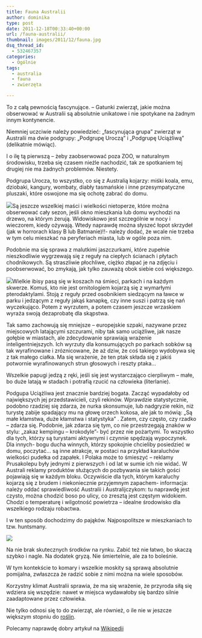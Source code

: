 ```yaml
---
title: Fauna Australii
author: dominika
type: post
date: 2011-12-18T00:33:40+00:00
url: /fauna-australii/
thumbnail: images/2011/12/fauna.jpg
dsq_thread_id:
  - 532467357
categories:
  - Ogólnie
tags:
  - australia
  - fauna
  - zwierzęta

---
```

To z całą pewnością fascynujące. &#8211; Gatunki zwierząt, jakie można obserwować w Australii są absolutnie unikatowe i nie spotykane na żadnym innym kontynencie.

Niemniej uczciwie należy powiedzieć: &#8222;fascynująca grupa&#8221; zwierząt w Australii ma dwie podgrupy: &#8222;Podgrupę Uroczą&#8221; i &#8222;Podgrupę Uciążliwą&#8221; (delikatnie mówiąc).

I o ilę tą pierwszą &#8211; żeby zaobserwować poza ZOO, w naturalnym środowisku, trzeba się czasem nieźle nachodzić, tak ze spotkaniem tej drugiej nie ma żadnych problemów. Niestety.

<!--more-->

Podgrupa Urocza, to wszystko, co się z Australią kojarzy: miśki koala, emu, dziobaki, kangury,  wombaty, diabły tasmańskie i inne przesympatyczne pluszaki, które oswojone ma się ochotę zabrać do domu.

![](https://lh5.googleusercontent.com/-d3T4hsUjmNE/S95OaAiO6eI/AAAAAAAACXM/ev3IDMVabyQ/s240/DSC03888.JPG)Są jeszcze wszelkiej maści i wielkości nietoperze, które można obserwować cały sezon, jeśli okno mieszkania lub domu wychodzi na drzewo, na którym żerują. Widowiskowo jest szczególnie w nocy i wieczorem, kiedy ożywają. Wtedy naprawdę można słyszeć łopot skrzydeł (jak w horrorach klasy B lub Batmanie)!!- należy dodać, że wcale nie trzeba w tym celu mieszkać na peryferiach miasta, lub w ogóle poza nim.

Podobnie ma się sprawa z malutkimi jaszczurkami, które zupełnie nieszkodliwie wygrzewają się z reguły na ciepłych ścianach i płytach chodnikowych. Są straszliwie płochliwe, ciężko złapać je na zdjęciu i poobserwować, bo zmykają, jak tylko zauważą obok siebie coś większego.

![](https://lh5.googleusercontent.com/-ssRMugCDmOU/S95OZsWEjMI/AAAAAAAACXI/QGlH5JY9w08/s800/DSC03879.JPG)Wielkie ibisy pasą się w koszach na śmieci, parkach i na każdym skwerze. Komuś, kto nie jest ornitologiem kojarzą się z wymarłymi pterodaktylami. Stoją z reguły przed osobnikiem siedzącym na ławce w parku i jedzącym z reguły jakąś kanapkę, czy inne suszi i patrzą się nań wyczekująco. Potem z wyrzutem, a potem czasem jeszcze wrzaskiem wyraża swoją dezaprobatę dla skąpstwa.

Tak samo zachowują się mniejsze &#8211; europejskie szpaki, nazywane przez miejscowych latającymi szczurami, niby tak samo uciążliwe, jak nasze gołębie w miastach, ale zdecydowanie sprawiają wrażenie inteligentniejszych. Ich wyrzuty dla konsumujących po parkach sobków są tak wyrafinowane i zróznicowane, że aż dziw, że coś takiego wydobywa się z tak małego ciałka. Ma się wrażenie, że ten ptak składa się z jakiś potwornie wyrafinowanych strun głosowych i reszty ptaka&#8230;

Wszelkie papugi jedzą z ręki, jeśli się jest wystarczająco cierpliwym &#8211; małe, bo duże latają w stadach i potrafią rzucić na człowieka  (literlanie).

Podgupa Uciążliwa jest znacznie bardziej bogata. Zacząć wypadałoby od największych jej przedstawicieli, czyli rekinów. Wprawdzie statystycznie, podobno rzadziej się zdarza, że nurka skonsumuje, lub nadgryzie rekin, niż turystę zabije spadający mu na głowę orzech kokosa, ale jak to mówią: &#8222;Są małe kłamstwa, duże kłamstwa i statystyka&#8221; . Zatem, czy często, czy rzadko &#8211; zdarza się. Podobnie, jak zdarza się tym, co nie przestrzegają znaków w stylu: &#8222;zakaz kempingu &#8211; krokodyle&#8221;- być przez nie pożartymi. To wszystko dla tych, którzy są turystami aktywnymi i czynnie spędzają wypoczynek. Dla innych- bogu ducha winnych, którzy spokojnie chcieliby posiedzieć w domu, poczytać&#8230; są inne atrakcje, w postaci na przykład karaluchów wielkości pudełka od zapałek. I Polaka może to śmieszyć &#8211;  reklamy Prusakolepu były jednymi z pierwszych i od lat w sumie ich nie widać. W Australi reklamy produktów służących do pozbywania sie takich gości pojawiają się w każdym bloku. Oczywiście dla tych, którym karaluchy kojarzą się z brudem i niekoniecznie przyjemnym zapachem- informacja: należy oddać sprawiedliwość Australii i Australijczykom: tu naprawdę jest czysto, można chodzić boso po ulicy, co zresztą jest częstym widokiem. Chodzi o temperaturę i wilgotność powietrza &#8211; idealne środowisko dla wszelkiego rodzaju robactwa.

I w ten sposób dochodzimy do pająków. Najpospolitsze w mieszkaniach to tzw. huntsmany.

![](https://lh5.googleusercontent.com/-ubR6jo2ONUE/Td0H0fj-M8I/AAAAAAAADIY/6l1T4U8vRx0/s800/DSC04314.webp.jpg)

Na nie brak skutecznych środków na rynku. Zabić też nie łatwo, bo skaczą szybko i nagle. Na dodatek gryzą. Nie śmiertelnie, ale za to boleśnie.

W tym kontekście to komary i wszelkie moskity są sprawą absolutnie pomijalna, zwłaszcza że radzić sobie z nimi można na wiele sposobów.

Korzystny klimat Australii sprawia, że ma się wrażenie, że przyroda siłą się wdziera się wszędzie: nawet w miejsca wydawałoby się bardzo silnie zaadaptowane przez człowieka.

Nie tylko odnosi się to do zwierząt, ale również, o ile nie w jeszcze większym stopniu do [roślin][2].

Polecamy naprawdę dobry artykuł na [Wikipedii](http://pl.wikipedia.org/wiki/Fauna_Australii)

 [1]: https://lh5.googleusercontent.com/-d3T4hsUjmNE/S95OaAiO6eI/AAAAAAAACXM/ev3IDMVabyQ/s800/DSC03888.JPG
 [2]: https://www.australia.com.pl/flora-australii/ "Flora Australii"